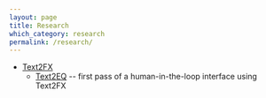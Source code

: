 ```yaml
---
layout: page
title: Research
which_category: research
permalink: /research/
---
```


- [Text2FX](/text2fx) 
    - [Text2EQ](/text2fx/text2eq) -- first pass of a human-in-the-loop interface using Text2FX